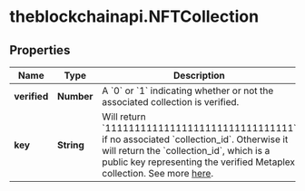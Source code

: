 # theblockchainapi.NFTCollection

## Properties

Name | Type | Description | Notes
------------ | ------------- | ------------- | -------------
**verified** | **Number** | A &#x60;0&#x60; or &#x60;1&#x60; indicating whether or not the associated collection is verified.  | [optional] 
**key** | **String** | Will return &#x60;11111111111111111111111111111111&#x60; if no associated &#x60;collection_id&#x60;. Otherwise it will return the &#x60;collection_id&#x60;, which is a public key representing the verified Metaplex collection. See more [here](https://collections.metaplex.com).  | [optional] 



